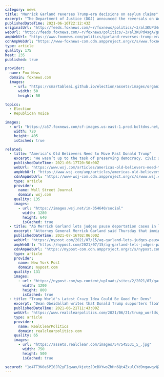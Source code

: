 ```yaml
---
category: news
title: "Merrick Garland reverses Trump-era decisions on asylum claims"
excerpt: "The Department of Justice (DOJ) announced the reversals on Wednesday, which would set U.S. immigration policy back to where it was before decisions made by Trump-era DOJ officials Attorney General Jeff Sessions and Deputy Attorney General Jeffrey Rosen."
publishedDateTime: 2021-06-16T22:12:43Z
originalUrl: "http://feeds.foxnews.com/~r/foxnews/politics/~3/al3KUPd4sgA/garland-reverses-trump-era-asylum-decisions"
webUrl: "http://feeds.foxnews.com/~r/foxnews/politics/~3/al3KUPd4sgA/garland-reverses-trump-era-asylum-decisions"
ampWebUrl: "https://www.foxnews.com/politics/garland-reverses-trump-era-asylum-decisions.amp"
cdnAmpWebUrl: "https://www-foxnews-com.cdn.ampproject.org/c/s/www.foxnews.com/politics/garland-reverses-trump-era-asylum-decisions.amp"
type: article
quality: 175
heat: 235
published: true

provider:
  name: Fox News
  domain: foxnews.com
  images:
    - url: "https://smartableai.github.io/election/assets/images/organizations/foxnews.com-50x50.jpg"
      width: 50
      height: 50

topics:
  - Election
  - Republican Voice

images:
  - url: "https://a57.foxnews.com/cf-images.us-east-1.prod.boltdns.net/v1/static/694940094001/4103c4e5-d00a-4af6-ad62-f5bd254ac7e9/f4748280-16c7-4002-8b38-39b4f00e46a5/1280x720/match/720/405/image.jpg?ve=1&tl=1"
    width: 720
    height: 405
    isCached: true

related:
  - title: "America’s Old Believers Need to Move Past Donald Trump"
    excerpt: "He wasn’t up to the task of preserving democracy, civic sanity and freedom of speech and thought from progressive elites."
    publishedDateTime: 2021-06-17T20:50:00Z
    webUrl: "https://www.wsj.com/articles/americas-old-believers-need-to-move-past-donald-trump-11623948637?mod=hp_opin_pos_3"
    ampWebUrl: "https://www.wsj.com/amp/articles/americas-old-believers-need-to-move-past-donald-trump-11623948637"
    cdnAmpWebUrl: "https://www-wsj-com.cdn.ampproject.org/c/s/www.wsj.com/amp/articles/americas-old-believers-need-to-move-past-donald-trump-11623948637"
    type: article
    provider:
      name: Wall Street Journal
      domain: wsj.com
    quality: 135
    images:
      - url: "https://images.wsj.net/im-354640/social"
        width: 1280
        height: 640
        isCached: true
  - title: "AG Merrick Garland lets judges pause deportation cases in latest Trump reversal"
    excerpt: "Attorney General Merrick Garland said Thursday that immigration judges can put off hearing deportation cases they deem to be low priority, in another Trump-reversal by the Biden administration."
    publishedDateTime: 2021-07-16T02:06:00Z
    webUrl: "https://nypost.com/2021/07/15/ag-garland-lets-judges-pause-deportation-cases-in-latest-trump-reversal/"
    ampWebUrl: "https://nypost.com/2021/07/15/ag-garland-lets-judges-pause-deportation-cases-in-latest-trump-reversal/amp/"
    cdnAmpWebUrl: "https://nypost-com.cdn.ampproject.org/c/s/nypost.com/2021/07/15/ag-garland-lets-judges-pause-deportation-cases-in-latest-trump-reversal/amp/"
    type: article
    provider:
      name: New York Post
      domain: nypost.com
    quality: 131
    images:
      - url: "https://nypost.com/wp-content/uploads/sites/2/2021/07/garland-immigration-447.jpg?quality=90&strip=all&w=1200"
        width: 1200
        height: 800
        isCached: true
  - title: "Trump World's Latest Crazy Idea Could Be Good For Dems"
    excerpt: "Dean Obeidallah writes that Donald Trump supporters floating the idea that the former president could be the next House Speaker. Read Full Article »"
    publishedDateTime: 2021-06-21T11:43:00Z
    webUrl: "https://www.realclearpolitics.com/2021/06/21/trump_worlds_latest_crazy_idea_could_be_good_for_dems_545511.html#!"
    type: article
    provider:
      name: RealClearPolitics
      domain: realclearpolitics.com
    quality: 65
    images:
      - url: "https://assets.realclear.com/images/54/545531_5_.jpg"
        width: 750
        height: 500
        isCached: true

secured: "1o4TT3K0e6PI0JR2yFIqwax/kjetzJOcBXYwoZhHn6Qt4ZxulCYd9ngawqvQXiVC794m4rBwLcuHRQiVdIpZYISnpGULC9OGj5tLdLff+izCZ4JeOpqc7I34ORmIhdKnRydpZDXrrnAlcrLS9Gq0ZDUMMJ56uqygjpPEeA/IAfd6tUOViBZbEvYcZAtlpKGDEVHTs+asPVD+6QYJs0PbmF4w0odcgxFLCvUBWMOxZCWp6/6AHFeUXrByhUxggaoYoCrqtPNwsbceT/DD19iTWuDm6dcgZRnzjGdX4KRiMs5qvu9cHxzJZbUQa/aIsGEDQvXs1Kjhv95Rx+Yo6klqgZ43Qws7K/1Gw6nNjsjGX8M=;1xTHA5K7HDeslUh3R4IrIA=="
---
```


